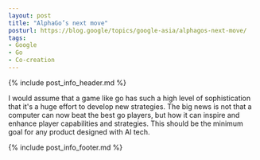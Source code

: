 ```yaml
---
layout: post
title: "AlphaGo’s next move"
posturl: https://blog.google/topics/google-asia/alphagos-next-move/
tags:
- Google
- Go
- Co-creation
---
```


{% include post_info_header.md %}

I would assume that a game like go has such a high level of sophistication that it's a huge effort to develop new strategies. The big news is not that a computer can now beat the best go players, but how it can inspire and enhance player capabilities and strategies. This should be the minimum goal for any product designed with AI tech.

<!--more-->
{% include post_info_footer.md %}

